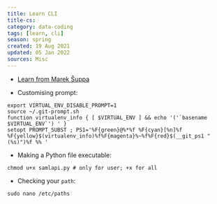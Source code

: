 ```yaml
---
title: Learn CLI
title-cs: 
category: data-coding
tags: [learn, cli]
season: spring
created: 19 Aug 2021
updated: 05 Jan 2022
sources: Misc
---
```


- [Learn from Marek Šuppa](https://mareksuppa.com/teaching/linux-cli/2020/)

- Customising prompt:
```
export VIRTUAL_ENV_DISABLE_PROMPT=1
source ~/.git-prompt.sh
function virtualenv_info { [ $VIRTUAL_ENV ] && echo '('`basename $VIRTUAL_ENV`') ' }
setopt PROMPT_SUBST ; PS1='%F{green}@%*%f %F{cyan}[%n]%f %F{yellow}$(virtualenv_info)%f%F{magenta}%~%f%F{red}$(__git_ps1 " (%s)")%f %% '
```

- Making a Python file executable:
```shell
chmod u+x samlapi.py # only for user; +x for all
```

- Checking your `path`:
```shell
sudo nano /etc/paths
```